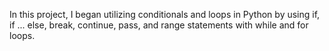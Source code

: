 In this project, I began utilizing conditionals and loops in Python by using if, if ... else, break, continue, pass, and range statements with while and for loops.
